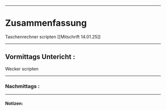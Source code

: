 

___

# Zusammenfassung




Taschenrechner scripten
[[Mitschrift 14.01.25]]




----

## Vormittags Untericht : 


Wecker scripten





----

### Nachmittags :







___

#### Notizen: 
